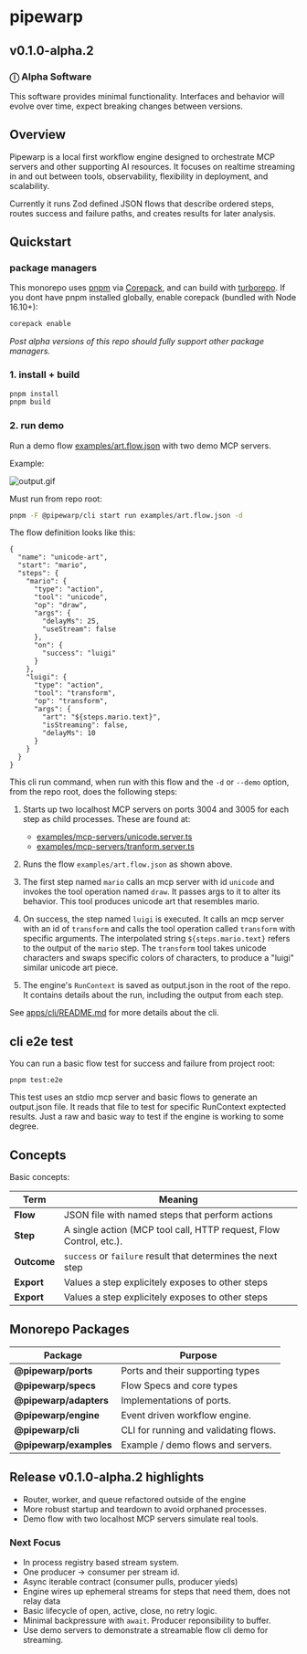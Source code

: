 # pipewarp

## v0.1.0-alpha.2

### ⓘ Alpha Software

This software provides minimal functionality. Interfaces and behavior will evolve over time, expect breaking changes between versions.

## Overview

Pipewarp is a local first workflow engine designed to orchestrate MCP servers and other supporting AI resources. It focuses on realtime streaming in and out between tools, observability, flexibility in deployment, and scalability.

Currently it runs Zod defined JSON flows that describe ordered steps, routes success and failure paths, and creates results for later analysis.

## Quickstart

### package managers

This monorepo uses [pnpm](https://pnpm.io/) via [Corepack](https://github.com/nodejs/corepack), and can build with [turborepo](https://turborepo.com/). If you dont have pnpm installed globally, enable corepack (bundled with Node 16.10+):

```bash
corepack enable
```

_Post alpha versions of this repo should fully support other package managers._

### 1. install + build

```bash
pnpm install
pnpm build
```

### 2. run demo

Run a demo flow [examples/art.flow.json](examples/art.flow.json) with two demo MCP servers.

Example:

![output.gif](art-streaming-demo.gif)

Must run from repo root:

```bash
pnpm -F @pipewarp/cli start run examples/art.flow.json -d
```

The flow definition looks like this:

```jsonc
{
  "name": "unicode-art",
  "start": "mario",
  "steps": {
    "mario": {
      "type": "action",
      "tool": "unicode",
      "op": "draw",
      "args": {
        "delayMs": 25,
        "useStream": false
      },
      "on": {
        "success": "luigi"
      }
    },
    "luigi": {
      "type": "action",
      "tool": "transform",
      "op": "transform",
      "args": {
        "art": "${steps.mario.text}",
        "isStreaming": false,
        "delayMs": 10
      }
    }
  }
}
```

This cli run command, when run with this flow and the `-d` or `--demo` option, from the repo root, does the following steps:

1. Starts up two localhost MCP servers on ports 3004 and 3005 for each step as child processes. These are found at:

   - [examples/mcp-servers/unicode.server.ts](examples/mcp-servers/unicode.server.ts)
   - [examples/mcp-servers/tranform.server.ts](examples/mcp-servers/tranform.server.ts)

2. Runs the flow `examples/art.flow.json` as shown above.

3. The first step named `mario` calls an mcp server with id `unicode` and invokes the tool operation named `draw`. It passes args to it to alter its behavior. This tool produces unicode art that resembles mario.

4. On success, the step named `luigi` is executed. It calls an mcp server with an id of `transform` and calls the tool operation called `transform` with specific arguments. The interpolated string `${steps.mario.text}` refers to the output of the `mario` step. The `transform` tool takes unicode characters and swaps specific colors of characters, to produce a "luigi" similar unicode art piece.

5. The engine's `RunContext` is saved as output.json in the root of the repo. It contains details about the run, including the output from each step.

See [apps/cli/README.md](apps/cli/README.md) for more details about the cli.

## cli e2e test

You can run a basic flow test for success and failure from project root:

```
pnpm test:e2e
```

This test uses an stdio mcp server and basic flows to generate an output.json file. It reads that file to test for specific RunContext exptected results. Just a raw and basic way to test if the engine is working to some degree.

## Concepts

Basic concepts:

| Term        | Meaning                                                            |
| ----------- | ------------------------------------------------------------------ |
| **Flow**    | JSON file with named steps that perform actions                    |
| **Step**    | A single action (MCP tool call, HTTP request, Flow Control, etc.). |
| **Outcome** | `success` or `failure` result that determines the next step        |
| **Export**  | Values a step explicitely exposes to other steps                   |
| **Export**  | Values a step explicitely exposes to other steps                   |

## Monorepo Packages

| Package                | Purpose                               |
| ---------------------- | ------------------------------------- |
| **@pipewarp/ports**    | Ports and their supporting types      |
| **@pipewarp/specs**    | Flow Specs and core types             |
| **@pipewarp/adapters** | Implementations of ports.             |
| **@pipewarp/engine**   | Event driven workflow engine.         |
| **@pipewarp/cli**      | CLI for running and validating flows. |
| **@pipewarp/examples** | Example / demo flows and servers.     |

## Release v0.1.0-alpha.2 highlights

- Router, worker, and queue refactored outside of the engine
- More robust startup and teardown to avoid orphaned processes.
- Demo flow with two localhost MCP servers simulate real tools.

### Next Focus

- In process registry based stream system.
- One producer -> consumer per stream id.
- Async iterable contract (consumer pulls, producer yieds)
- Engine wires up ephemeral streams for steps that need them, does not relay data
- Basic lifecycle of open, active, close, no retry logic.
- Minimal backpressure with `await`. Producer reponsibility to buffer.
- Use demo servers to demonstrate a streamable flow cli demo for streaming.
